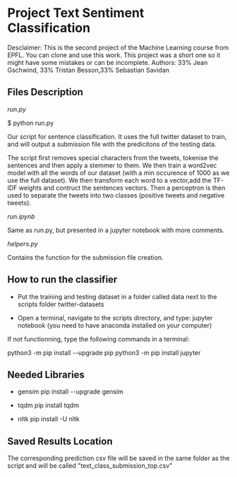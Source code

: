 # Project Text Sentiment Classification

Desclaimer:
This is the second project of the Machine Learning course from EPFL.
You can clone and use this work.
This project was a short one so it might have some mistakes or can be incomplete.
Authors: 33% Jean Gschwind, 33% Tristan Besson,33% Sebastian Savidan

## Files Description
_run.py_

$ python run.py

Our script for sentence classification. It uses the full twitter dataset to train, and will output a submission file with the predicitons of the testing data. 

The script first removes special characters from the tweets, tokenise the sentences and then apply a stemmer to them. We then train a word2vec model with all the words of our dataset (with a min occurence of 1000 as we use the full dataset). We then transform each word to a vector,add the TF-IDF weights and contruct the sentences vectors. Then a perceptron is then used to separate the tweets into two classes (positive tweets and negative tweets).

_run.ipynb_

Same as run.py, but presented in a jupyter notebook with more comments. 

_helpers.py_

Contains the function for the submission file creation.

## How to run the classifier

- Put the training and testing dataset in a folder called data next to the scripts folder twitter-datasets

- Open a terminal, navigate to the scripts directory, and type: jupyter notebook (you need to have anaconda installed on your computer)

If not functionning, type the following commands in a terminal:

python3 -m pip install --upgrade pip
python3 -m pip install jupyter

## Needed Libraries

- gensim
pip install --upgrade gensim

- tqdm
pip install tqdm

- nltk
pip install -U nltk

## Saved Results Location
The corresponding prediction csv file will be saved in the same folder as the script and will be called "text_class_submission_top.csv"
